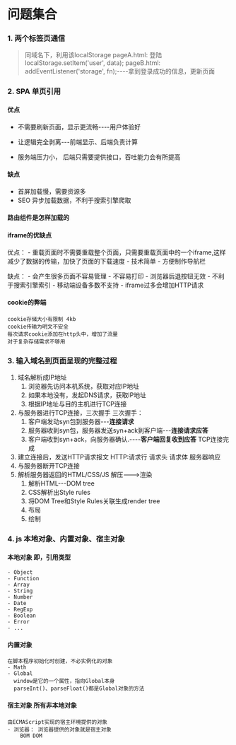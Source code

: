 # 问题集合
### 1. 两个标签页通信
> 同域名下，利用该localStorage
  pageA.html: 登陆localStorage.setItem('user', data);
  pageB.html: addEventListener('storage', fn);----拿到登录成功的信息，更新页面

### 2. SPA 单页引用
#### 优点
  - 不需要刷新页面，显示更流畅----用户体验好
  - 让逻辑完全剥离---前端显示、后端负责计算

  - 服务端压力小， 后端只需要提供接口，吞吐能力会有所提高

#### 缺点
 - 首屏加载慢，需要资源多
 - SEO 异步加载数据，不利于搜索引擎爬取

#### 路由组件是怎样加载的

#### iframe的优缺点
  优点：
    - 重载页面时不需要重载整个页面，只需要重载页面中的一个iframe,这样减少了数据的传输，加快了页面的下载速度
    - 技术简单
    - 方便制作导航栏

  缺点：
    - 会产生很多页面不容易管理
    - 不容易打印
    - 浏览器后退按钮无效
    - 不利于搜索引擎索引
    - 移动端设备多数不支持
    - iframe过多会增加HTTP请求
  #### cookie的弊端
    cookie存储大小有限制 4kb
    cookie传输为明文不安全
    每次请求cookie添加在http头中，增加了流量
    对于复杂存储需求不够用

### 3. 输入域名到页面呈现的完整过程
  1. 域名解析成IP地址
      1) 浏览器先访问本机系统，获取对应IP地址
      2) 如果本地没有，发起DNS请求，获取IP地址
      3) 根据IP地址与目的主机进行TCP连接
  2. 与服务器进行TCP连接，三次握手
      三次握手：
        1) 客户端发动syn包到服务器---**连接请求**
        2) 服务器收到syn包，服务器发送syn+ack到客户端---**连接请求应答**
        3) 客户端收到syn+ack，向服务器确认.----**客户端回复收到应答**
        TCP连接完成
  3. 建立连接后，发送HTTP请求报文
    HTTP:请求行 请求头 请求体
    服务器响应
  4. 与服务器断开TCP连接
  5. 解析服务器返回的HTML/CSS/JS
    解压--->渲染
      1. 解析HTML---DOM tree
      2. CSS解析出Style rules
      3. 将DOM Tree和Style Rules关联生成render tree
      4. 布局
      5. 绘制


### 4. js 本地对象、内置对象、宿主对象
  #### 本地对象 即，引用类型
    - Object
    - Function
    - Array
    - String
    - Number
    - Date
    - RegExp
    - Boolean
    - Error
    - ...

  #### 内置对象
    在脚本程序初始化时创建，不必实例化的对象
    - Math
    - Global
      window是它的一个属性，指向Global本身
      parseInt()、parseFloat()都是Global对象的方法

  #### 宿主对象 所有非本地对象
    由ECMAScript实现的宿主环境提供的对象
    - 浏览器： 浏览器提供的对象就是宿主对象
        BOM DOM

